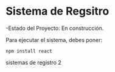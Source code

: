 <h1>Sistema de Regsitro</h1>

-Estado del Proyecto: En construcción.

Para ejecutar el sistema, debes poner:

``` npm install react ```

sistemas de registro 2
